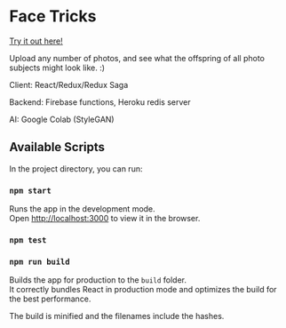 # Face Tricks

[Try it out here!](https://face-tricks.firebaseapp.com)

Upload any number of photos, and see what the offspring of all photo subjects might look like. :)

Client: React/Redux/Redux Saga

Backend: Firebase functions, Heroku redis server

AI: Google Colab (StyleGAN)


## Available Scripts

In the project directory, you can run:

### `npm start`

Runs the app in the development mode.<br>
Open [http://localhost:3000](http://localhost:3000) to view it in the browser.

### `npm test`

### `npm run build`

Builds the app for production to the `build` folder.<br>
It correctly bundles React in production mode and optimizes the build for the best performance.

The build is minified and the filenames include the hashes.<br>
